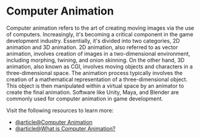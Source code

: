 # Computer Animation

Computer animation refers to the art of creating moving images via the use of computers. Increasingly, it's becoming a critical component in the game development industry. Essentially, it's divided into two categories, 2D animation and 3D animation. 2D animation, also referred to as vector animation, involves creation of images in a two-dimensional environment, including morphing, twining, and onion skinning. On the other hand, 3D animation, also known as CGI, involves moving objects and characters in a three-dimensional space. The animation process typically involves the creation of a mathematical representation of a three-dimensional object. This object is then manipulated within a virtual space by an animator to create the final animation. Software like Unity, Maya, and Blender are commonly used for computer animation in game development.

Visit the following resources to learn more:

- [@article@Computer Animation](https://www.adobe.com/uk/creativecloud/animation/discover/computer-animation.html)
- [@article@What is Computer Animation?](https://unity.com/topics/what-is-computer-animation)
